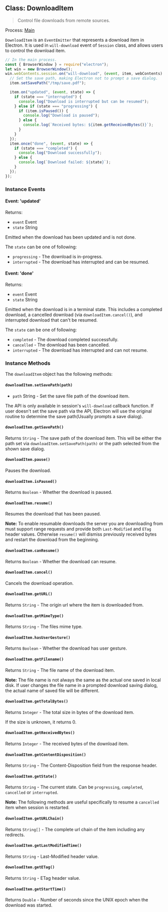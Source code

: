 ## Class: DownloadItem

> Control file downloads from remote sources.

Process: [Main](../glossary.md#main-process)

`DownloadItem` is an `EventEmitter` that represents a download item in Electron.
It is used in `will-download` event of `Session` class, and allows users to
control the download item.

```javascript
// In the main process.
const { BrowserWindow } = require("electron");
let win = new BrowserWindow();
win.webContents.session.on("will-download", (event, item, webContents) => {
  // Set the save path, making Electron not to prompt a save dialog.
  item.setSavePath("/tmp/save.pdf");

  item.on("updated", (event, state) => {
    if (state === "interrupted") {
      console.log("Download is interrupted but can be resumed");
    } else if (state === "progressing") {
      if (item.isPaused()) {
        console.log("Download is paused");
      } else {
        console.log(`Received bytes: ${item.getReceivedBytes()}`);
      }
    }
  });
  item.once("done", (event, state) => {
    if (state === "completed") {
      console.log("Download successfully");
    } else {
      console.log(`Download failed: ${state}`);
    }
  });
});
```

### Instance Events

#### Event: 'updated'

Returns:

- `event` Event
- `state` String

Emitted when the download has been updated and is not done.

The `state` can be one of following:

- `progressing` - The download is in-progress.
- `interrupted` - The download has interrupted and can be resumed.

#### Event: 'done'

Returns:

- `event` Event
- `state` String

Emitted when the download is in a terminal state. This includes a completed
download, a cancelled download (via `downloadItem.cancel()`), and interrupted
download that can't be resumed.

The `state` can be one of following:

- `completed` - The download completed successfully.
- `cancelled` - The download has been cancelled.
- `interrupted` - The download has interrupted and can not resume.

### Instance Methods

The `downloadItem` object has the following methods:

#### `downloadItem.setSavePath(path)`

- `path` String - Set the save file path of the download item.

The API is only available in session's `will-download` callback function.
If user doesn't set the save path via the API, Electron will use the original
routine to determine the save path(Usually prompts a save dialog).

#### `downloadItem.getSavePath()`

Returns `String` - The save path of the download item. This will be either the path
set via `downloadItem.setSavePath(path)` or the path selected from the shown
save dialog.

#### `downloadItem.pause()`

Pauses the download.

#### `downloadItem.isPaused()`

Returns `Boolean` - Whether the download is paused.

#### `downloadItem.resume()`

Resumes the download that has been paused.

**Note:** To enable resumable downloads the server you are downloading from must support range requests and provide both `Last-Modified` and `ETag` header values. Otherwise `resume()` will dismiss previously received bytes and restart the download from the beginning.

#### `downloadItem.canResume()`

Returns `Boolean` - Whether the download can resume.

#### `downloadItem.cancel()`

Cancels the download operation.

#### `downloadItem.getURL()`

Returns `String` - The origin url where the item is downloaded from.

#### `downloadItem.getMimeType()`

Returns `String` - The files mime type.

#### `downloadItem.hasUserGesture()`

Returns `Boolean` - Whether the download has user gesture.

#### `downloadItem.getFilename()`

Returns `String` - The file name of the download item.

**Note:** The file name is not always the same as the actual one saved in local
disk. If user changes the file name in a prompted download saving dialog, the
actual name of saved file will be different.

#### `downloadItem.getTotalBytes()`

Returns `Integer` - The total size in bytes of the download item.

If the size is unknown, it returns 0.

#### `downloadItem.getReceivedBytes()`

Returns `Integer` - The received bytes of the download item.

#### `downloadItem.getContentDisposition()`

Returns `String` - The Content-Disposition field from the response
header.

#### `downloadItem.getState()`

Returns `String` - The current state. Can be `progressing`, `completed`, `cancelled` or `interrupted`.

**Note:** The following methods are useful specifically to resume a
`cancelled` item when session is restarted.

#### `downloadItem.getURLChain()`

Returns `String[]` - The complete url chain of the item including any redirects.

#### `downloadItem.getLastModifiedTime()`

Returns `String` - Last-Modified header value.

#### `downloadItem.getETag()`

Returns `String` - ETag header value.

#### `downloadItem.getStartTime()`

Returns `Double` - Number of seconds since the UNIX epoch when the download was
started.
